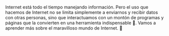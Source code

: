 Internet está todo el tiempo manejando información. Pero el uso que hacemos de Internet no se limita simplemente a enviarnos y recibir datos con otras personas, sino que interactuamos con un montón de programas y páginas que la convierten en una herramienta indispensable :wrench:. Vamos a aprender más sobre el maravilloso mundo de Internet. :raised_hands:
